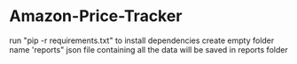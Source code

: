 # Amazon-Price-Tracker
run "pip -r requirements.txt" to install dependencies
create empty folder name 'reports"
json file containing all the data will be saved in reports folder
